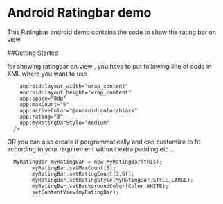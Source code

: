 # Android Ratingbar demo
This Ratingbar android demo contains the code to show the rating bar on view

##Getting Started

for showing ratingbar on view , you have to put following line of code in XML where you want to use

```<com.gs.myratingbarlibrary.MyRatingBar
    android:layout_width="wrap_content"
    android:layout_height="wrap_content"
    app:space="0dp"
    app:maxCount="5"
    app:activeColor="@android:color/black"
    app:rating="3"
    app:myRatingbarStyle="medium"
  />
  ```


   OR
you can also create it porgrammatically and can customize to fit according to your requirement without extra padding etc...

```
  MyRatingBar myRatingBar = new MyRatingBar(this);
        myRatingBar.setMaxCount(5);
        myRatingBar.setRatingCount(3.5f);
        myRatingBar.setRatingStyle(MyRatingBar.STYLE_LARGE);
        myRatingBar.setBackgroundColor(Color.WHITE);
        setContentView(myRatingBar);
        ```
